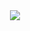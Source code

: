 <div id="header" align="center">
  <img src="https://s02.yapfiles.ru/files/1461584/DarkSoulsfyendomyderevnyadurakovDSgif3098954.gif" />
</div>
<!--![git](https://s02.yapfiles.ru/files/1461584/DarkSoulsfyendomyderevnyadurakovDSgif3098954.gif)-->
